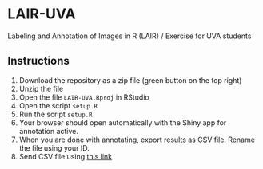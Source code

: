 # LAIR-UVA

Labeling and Annotation of Images in R (LAIR) / Exercise for UVA students

## Instructions

1. Download the repository as a zip file (green button on the top right)
2. Unzip the file
3. Open the file `LAIR-UVA.Rproj` in RStudio
4. Open the script `setup.R`
5. Run the script `setup.R`
6. Your browser should open automatically with the Shiny app for annotation active.
7. When you are done with annotating, export results as CSV file. Rename the file using your ID.
9. Send CSV file using [this link](https://www.dropbox.com/request/dpYt33TY4PIlElJOPjO4)

